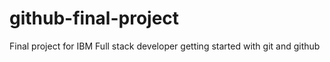 # github-final-project
Final project for IBM Full stack developer getting started with git and github
